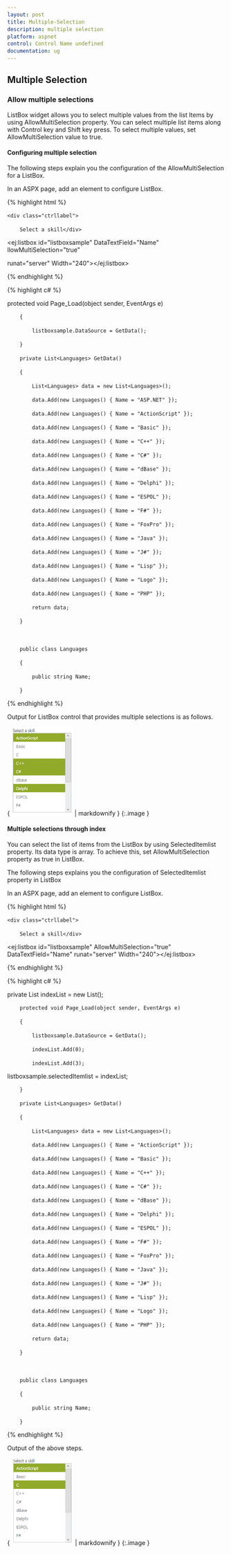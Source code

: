 ```yaml
---
layout: post
title: Multiple-Selection
description: multiple selection
platform: aspnet
control: Control Name undefined
documentation: ug
---
```


## Multiple Selection

### Allow multiple selections

ListBox widget allows you to select multiple values from the list Items by using AllowMultiSelection property. You can select multiple list items along with Control key and Shift key press. To select multiple values, set AllowMultiSelection value to true.

#### Configuring multiple selection

The following steps explain you the configuration of the AllowMultiSelection for a ListBox.

In an ASPX page, add an element to configure ListBox.



{% highlight html %}

<div id="control">

    <div class="ctrllabel">

        Select a skill</div>

<ej:listbox id="listboxsample" DataTextField="Name" llowMultiSelection="true"

 runat="server" Width="240"></ej:listbox>

</div> 





{% endhighlight %}



{% highlight c# %}

protected void Page_Load(object sender, EventArgs e)

        {

            listboxsample.DataSource = GetData();

        }

        private List<Languages> GetData()

        {

            List<Languages> data = new List<Languages>();

            data.Add(new Languages() { Name = "ASP.NET" });

            data.Add(new Languages() { Name = "ActionScript" });

            data.Add(new Languages() { Name = "Basic" });

            data.Add(new Languages() { Name = "C++" });

            data.Add(new Languages() { Name = "C#" });

            data.Add(new Languages() { Name = "dBase" });

            data.Add(new Languages() { Name = "Delphi" });

            data.Add(new Languages() { Name = "ESPOL" });

            data.Add(new Languages() { Name = "F#" });

            data.Add(new Languages() { Name = "FoxPro" });

            data.Add(new Languages() { Name = "Java" });

            data.Add(new Languages() { Name = "J#" });

            data.Add(new Languages() { Name = "Lisp" });

            data.Add(new Languages() { Name = "Logo" });

            data.Add(new Languages() { Name = "PHP" });

            return data;

        }



        public class Languages

        {

            public string Name;

        }





{% endhighlight %}



Output for ListBox control that provides multiple selections is as follows.


{ ![](Multiple-Selection_images/Multiple-Selection_img1.png) | markdownify }
{:.image }


#### Multiple selections through index 

You can select the list of items from the ListBox by using SelectedItemlist property. Its data type is array. To achieve this, set AllowMultiSelection property as true in ListBox. 

The following steps explains you the configuration of SelectedItemlist property in ListBox 

In an ASPX page, add an element to configure ListBox.


{% highlight html %}

<div id="control">

    <div class="ctrllabel">

        Select a skill</div>

<ej:listbox id="listboxsample" AllowMultiSelection="true" DataTextField="Name" runat="server" Width="240"></ej:listbox>

</div> 





{% endhighlight %}



{% highlight c# %}

private List<int> indexList = new List<int>();



        protected void Page_Load(object sender, EventArgs e)

        {

            listboxsample.DataSource = GetData();

            indexList.Add(0);

            indexList.Add(3);

listboxsample.selectedItemlist = indexList;



        }

        private List<Languages> GetData()

        {

            List<Languages> data = new List<Languages>();

            data.Add(new Languages() { Name = "ActionScript" });

            data.Add(new Languages() { Name = "Basic" });

            data.Add(new Languages() { Name = "C++" });

            data.Add(new Languages() { Name = "C#" });

            data.Add(new Languages() { Name = "dBase" });

            data.Add(new Languages() { Name = "Delphi" });

            data.Add(new Languages() { Name = "ESPOL" });

            data.Add(new Languages() { Name = "F#" });

            data.Add(new Languages() { Name = "FoxPro" });

            data.Add(new Languages() { Name = "Java" });

            data.Add(new Languages() { Name = "J#" });

            data.Add(new Languages() { Name = "Lisp" });

            data.Add(new Languages() { Name = "Logo" });

            data.Add(new Languages() { Name = "PHP" });

            return data;

        }



        public class Languages

        {

            public string Name;

        }





{% endhighlight %}



Output of the above steps.


{ ![](Multiple-Selection_images/Multiple-Selection_img2.png) | markdownify }
{:.image }



